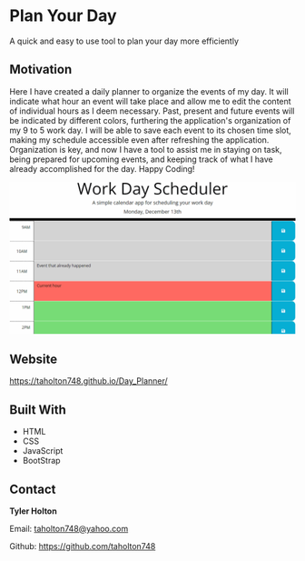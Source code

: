 # Plan Your Day

A quick and easy to use tool to plan your day more efficiently

## Motivation

Here I have created a daily planner to organize the events of my day. It will indicate what hour an event will take place and allow me to edit the content of individual hours as I deem necessary. Past, present and future events will be indicated by different colors, furthering the application's organization of my 9 to 5 work day. I will be able to save each event to its chosen time slot, making my schedule accessible even after refreshing the application. Organization is key, and now I have a tool to assist me in staying on task, being prepared for upcoming events, and keeping track of what I have already accomplished for the day. Happy Coding!

![image](./Assets/Images/05-third-party-apis-homework-demo.gif)

## Website

https://taholton748.github.io/Day_Planner/

## Built With

- HTML
- CSS
- JavaScript
- BootStrap

## Contact

<strong>Tyler Holton</strong>

Email: taholton748@yahoo.com

Github: https://github.com/taholton748
